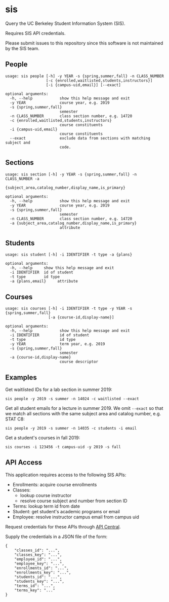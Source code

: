 sis
===
Query the UC Berkeley Student Information System (SIS).

Requires SIS API credentials.

Please submit issues to this repository since this software is not maintained by the SIS team.

People
------
```
usage: sis people [-h] -y YEAR -s {spring,summer,fall} -n CLASS_NUMBER
                  [-c {enrolled,waitlisted,students,instructors}]
                  [-i {campus-uid,email}] [--exact]

optional arguments:
  -h, --help            show this help message and exit
  -y YEAR               course year, e.g. 2019
  -s {spring,summer,fall}
                        semester
  -n CLASS_NUMBER       class section number, e.g. 14720
  -c {enrolled,waitlisted,students,instructors}
                        course constituents
  -i {campus-uid,email}
                        course constituents
  --exact               exclude data from sections with matching subject and
                        code.
```

Sections
--------
```
usage: sis section [-h] -y YEAR -s {spring,summer,fall} -n CLASS_NUMBER -a
                   {subject_area,catalog_number,display_name,is_primary}

optional arguments:
  -h, --help            show this help message and exit
  -y YEAR               course year, e.g. 2019
  -s {spring,summer,fall}
                        semester
  -n CLASS_NUMBER       class section number, e.g. 14720
  -a {subject_area,catalog_number,display_name,is_primary}
                        attribute
```

Students
--------
```
usage: sis student [-h] -i IDENTIFIER -t type -a {plans}

optional arguments:
  -h, --help     show this help message and exit
  -i IDENTIFIER  id of student
  -t type        id type
  -a {plans,email}     attribute
```

Courses
-------
```
usage: sis courses [-h] -i IDENTIFIER -t type -y YEAR -s {spring,summer,fall}
                   [-a {course-id,display-name}]

optional arguments:
  -h, --help            show this help message and exit
  -i IDENTIFIER         id of student
  -t type               id type
  -y YEAR               term year, e.g. 2019
  -s {spring,summer,fall}
                        semester
  -a {course-id,display-name}
                        course descriptor
```

Examples
--------
Get waitlisted IDs for a lab section in summer 2019:

`sis people -y 2019 -s summer -n 14024 -c waitlisted --exact`

Get all student emails for a lecture in summer 2019. We omit `--exact` so that
we match all sections with the same subject area and catalog number,
e.g. STAT C8:

`sis people -y 2019 -s summer -n 14035 -c students -i email`

Get a student's courses in fall 2019:

`sis courses -i 123456 -t campus-uid -y 2019 -s fall`

API Access
----------
This application requires access to the following SIS APIs:

 - Enrollments: acquire course enrollments
 - Classes:
   - lookup course instructor
   - resolve course subject and number from section ID
 - Terms: lookup term id from date
 - Student: get student's academic programs or email
 - Employee: resolve instructor campus email from campus uid

Request credentials for these APIs through
[API Central](https://api-central.berkeley.edu).

Supply the credentials in a JSON file of the form:
```
{
	"classes_id": "...",
	"classes_key": "...",
	"employee_id": "...",
	"employee_key": "...",
	"enrollments_id": "...",
	"enrollments_key": "...",
	"students_id": "...",
	"students_key": "...",
	"terms_id": "...",
	"terms_key": "..."
}
```
